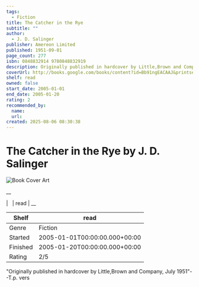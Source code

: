 ```yaml
---
tags:
  - Fiction
title: The Catcher in the Rye
subtitle: ""
author:
  - J. D. Salinger
publisher: Amereon Limited
published: 1951-09-01
page_count: 277
isbn: 0848832914 9780848832919
description: Originally published in hardcover by Little,Brown and Company, July 1951--T.p. vers
coverUrl: http://books.google.com/books/content?id=Bb91ngEACAAJ&printsec=frontcover&img=1&zoom=1&source=gbs_api
shelf: read
owned: false
start_date: 2005-01-01
end_date: 2005-01-20
rating: 2
recommended_by:
  name:
  url:
created: 2025-08-06 08:30:38
---
```


# The Catcher in the Rye by J. D. Salinger

![Book Cover Art](http://books.google.com/books/content?id=Bb91ngEACAAJ&printsec=frontcover&img=1&zoom=1&source=gbs_api)

__


| &nbsp; | read | __

| Shelf | read |
| --- | --- |
| Genre | Fiction |
| Started | 2005-01-01T00:00:00.000+00:00 |
| Finished | 2005-01-20T00:00:00.000+00:00 |
| Rating | 2/5 |

"Originally published in hardcover by Little,Brown and Company, July 1951"--T.p. vers